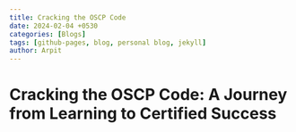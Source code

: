 ```yaml
---
title: Cracking the OSCP Code
date: 2024-02-04 +0530
categories: [Blogs]
tags: [github-pages, blog, personal blog, jekyll]
author: Arpit
---
```




<h1>Cracking the OSCP Code: A Journey from Learning to Certified Success</h1>